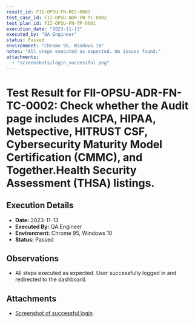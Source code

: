 ```yaml
---
result_id: FII-OPSU-FN-RES-0003
test_case_id: FII-OPSU-ADR-FN-TC-0002
test_plan_id: FII-OPSU-FN-TP-0001
execution_date: "2023-11-13"
executed_by: "QA Engineer"
status: Passed
environment: "Chrome 95, Windows 10"
notes: "All steps executed as expected. No issues found."
attachments:
  - "screenshots/login_successful.png"
---
```


# Test Result for FII-OPSU-ADR-FN-TC-0002: Check whether the Audit page includes AICPA, HIPAA, Netspective, HITRUST CSF, Cybersecurity Maturity Model Certification (CMMC), and Together.Health Security Assessment (THSA) listings.

## Execution Details

- **Date:** 2023-11-13
- **Executed By:** QA Engineer
- **Environment:** Chrome 95, Windows 10
- **Status:** Passed

## Observations

- All steps executed as expected. User successfully logged in and redirected to the dashboard.

## Attachments

- [Screenshot of successful login](../attachments/screenshots/login_successful.png)
